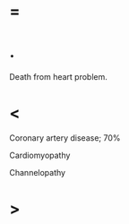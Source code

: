 # =

# .

Death from heart problem.

# <

Coronary artery disease; 70%

Cardiomyopathy

Channelopathy

# >
